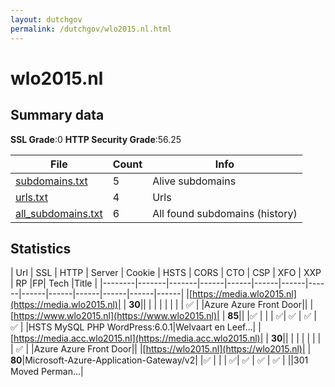 ```yaml
---
layout: dutchgov
permalink: /dutchgov/wlo2015.nl.html
---
```



# wlo2015.nl
## Summary data


**SSL Grade**:0
**HTTP Security Grade**:56.25


| File       | Count | Info |
|------------|-------|------|
|[subdomains.txt](/data/wlo2015.nl/subdomains.txt)|5|Alive subdomains|
|[urls.txt](/data/wlo2015.nl/urls.txt)|4|Urls|
|[all_subdomains.txt](/data/wlo2015.nl/all_subdomains.txt)|6|All found subdomains (history)|


## Statistics


| Url | SSL | HTTP | Server | Cookie | HSTS | CORS | CTO | CSP | XFO | XXP | RP |FP| Tech |Title |
|--------|-------|-------|------|------|------|------|------|------|------|------|------|------|------|
|[https://media.wlo2015.nl](https://media.wlo2015.nl)| | **30**|| | | | | | | | :white_check_mark: | |Azure Azure Front Door||
|[https://www.wlo2015.nl](https://www.wlo2015.nl)| | **85**|| |:white_check_mark: | | | :white_check_mark:| :white_check_mark: | :white_check_mark: | :white_check_mark: | |HSTS MySQL PHP WordPress:6.0.1|Welvaart en Leef...|
|[https://media.acc.wlo2015.nl](https://media.acc.wlo2015.nl)| | **30**|| | | | | | | | :white_check_mark: | |Azure Azure Front Door||
|[https://wlo2015.nl](https://wlo2015.nl)| | **80**|Microsoft-Azure-Application-Gateway/v2| |:white_check_mark: | | | :white_check_mark:| :white_check_mark: | :white_check_mark: | :white_check_mark: | ||301 Moved Perman...|